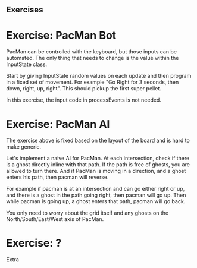 ## Exercises

# Exercise: PacMan Bot

PacMan can be controlled with the keyboard, but those inputs can be automated. The only thing that needs to change is
the value within the InputState class.

Start by giving InputState random values on each update and then program in a fixed set of movement. For example "Go
Right for 3 seconds, then down, right, up, right". This should pickup the first super pellet.

In this exercise, the input code in processEvents is not needed.

# Exercise: PacMan AI

The exercise above is fixed based on the layout of the board and is hard to make generic.

Let's implement a naive AI for PacMan. At each intersection, check if there is a ghost directly inline with that path.
If the path is free of ghosts, you are allowed to turn there. And if PacMan is moving in a direction, and a ghost enters
his path, then pacman will reverse.

For example if pacman is at an intersection and can go either right or up, and there is a ghost in the path going right,
then pacman will go up. Then while pacman is going up, a ghost enters that path, pacman will go back.

You only need to worry about the grid itself and any ghosts on the North/South/East/West axis of PacMan.

# Exercise: ?

Extra